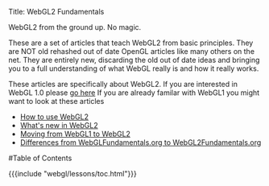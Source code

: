 Title: WebGL2 Fundamentals

WebGL2 from the ground up. No magic.

These are a set of articles that teach WebGL2 from basic principles.
They are NOT old rehashed out of date OpenGL articles like many others on the net.
They are entirely new, discarding the old out of date ideas and bringing you
to a full understanding of what WebGL really is and how it really works.

These articles are specifically about WebGL2.
If you are interested in WebGL 1.0 please [go here](http://webglfundamentals.org)
If you are already familar with WebGL1 you might want to look at these articles

<ul>
<li><a href="/webgl/lessons/webgl-getting-webgl2.html">How to use WebGL2</a></li>
<li><a href="/webgl/lessons/webgl2-whats-new.html">What's new in WebGL2</a></li>
<li><a href="/webgl/lessons/webgl1-to-webgl2.html">Moving from WebGL1 to WebGL2</a></li>
<li><a href="/webgl/lessons/webgl1-to-webgl2-fundamentals.html">Differences from WebGLFundamentals.org to WebGL2Fundamentals.org</a></li>
</ul>

#Table of Contents

{{{include "webgl/lessons/toc.html"}}}


<!--

{{{table_of_contents}}}

-->




